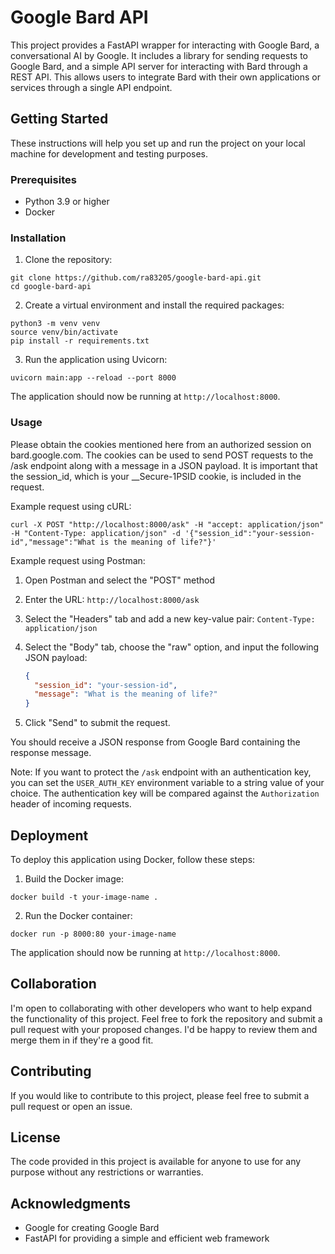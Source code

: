 # Google Bard API

This project provides a FastAPI wrapper for interacting with Google Bard, a conversational AI by Google. It includes a library for sending requests to Google Bard, and a simple API server for interacting with Bard through a REST API. This allows users to integrate Bard with their own applications or services through a single API endpoint.

## Getting Started

These instructions will help you set up and run the project on your local machine for development and testing purposes.

### Prerequisites

- Python 3.9 or higher
- Docker

### Installation

1. Clone the repository:

```
git clone https://github.com/ra83205/google-bard-api.git
cd google-bard-api
```

2. Create a virtual environment and install the required packages:

```
python3 -m venv venv
source venv/bin/activate
pip install -r requirements.txt
```

3. Run the application using Uvicorn:

```
uvicorn main:app --reload --port 8000
```

The application should now be running at `http://localhost:8000`.

### Usage

Please obtain the cookies mentioned here from an authorized session on bard.google.com. The cookies can be used to send POST requests to the /ask endpoint along with a message in a JSON payload. It is important that the session_id, which is your __Secure-1PSID cookie, is included in the request.

Example request using cURL:

```
curl -X POST "http://localhost:8000/ask" -H "accept: application/json" -H "Content-Type: application/json" -d '{"session_id":"your-session-id","message":"What is the meaning of life?"}'
```

Example request using Postman:

1. Open Postman and select the "POST" method

2. Enter the URL: `http://localhost:8000/ask`

3. Select the "Headers" tab and add a new key-value pair: `Content-Type: application/json`

4. Select the "Body" tab, choose the "raw" option, and input the following JSON payload:

   ```json
   {
     "session_id": "your-session-id",
     "message": "What is the meaning of life?"
   }
   ```

5. Click "Send" to submit the request.

You should receive a JSON response from Google Bard containing the response message.

Note: If you want to protect the `/ask` endpoint with an authentication key, you can set the `USER_AUTH_KEY` environment variable to a string value of your choice. The authentication key will be compared against the `Authorization` header of incoming requests.

## Deployment

To deploy this application using Docker, follow these steps:

1. Build the Docker image:

```
docker build -t your-image-name .
```

2. Run the Docker container:

```
docker run -p 8000:80 your-image-name
```

The application should now be running at `http://localhost:8000`.

## Collaboration

I'm open to collaborating with other developers who want to help expand the functionality of this project. Feel free to fork the repository and submit a pull request with your proposed changes. I'd be happy to review them and merge them in if they're a good fit.

## Contributing

If you would like to contribute to this project, please feel free to submit a pull request or open an issue.

## License

The code provided in this project is available for anyone to use for any purpose without any restrictions or warranties.

## Acknowledgments

- Google for creating Google Bard
- FastAPI for providing a simple and efficient web framework
